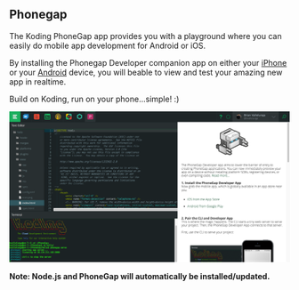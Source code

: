 Phonegap
-----------

The Koding PhoneGap app provides you with a playground where you can easily do mobile app development for Android or iOS.

By installing the Phonegap Developer companion app on either your [iPhone](https://itunes.apple.com/app/id843536693) or your [Android](https://play.google.com/store/apps/details?id=com.adobe.phonegap.app) device, you will beable to view and test your amazing new app in realtime.

Build on Koding, run on your phone...simple! :)

![PhoneGap](https://raw.githubusercontent.com/bvallelunga/PhoneGap.kdapp/master/resources/screenshot.png)

**Note: Node.js and PhoneGap will automatically be installed/updated.**
